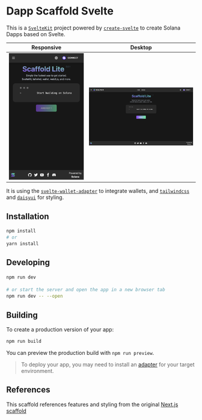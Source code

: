 # Dapp Scaffold Svelte

This is a [`SvelteKit`](https://kit.svelte.dev/) project powered by [`create-svelte`](https://github.com/sveltejs/kit/tree/master/packages/create-svelte) to create Solana Dapps based on Svelte.

Responsive                     |  Desktop
:-------------------------:|:-------------------------:
![](scaffold-mobile.png)  |  ![](scaffold-desktop.png)

It is using the [`svelte-wallet-adapter`](https://github.com/svelte-on-solana/wallet-adapter) to integrate wallets, and [`tailwindcss`](https://tailwindcss.com/) and [`daisyui`](https://daisyui.com/) for styling.

## Installation

```bash
npm install
# or
yarn install
```

## Developing


```bash
npm run dev

# or start the server and open the app in a new browser tab
npm run dev -- --open
```

## Building

To create a production version of your app:

```bash
npm run build
```

You can preview the production build with `npm run preview`.

> To deploy your app, you may need to install an [adapter](https://kit.svelte.dev/docs/adapters) for your target environment.

## References

This scaffold references features and styling from the original [Next.js scaffold](https://github.com/solana-labs/dapp-scaffold)
